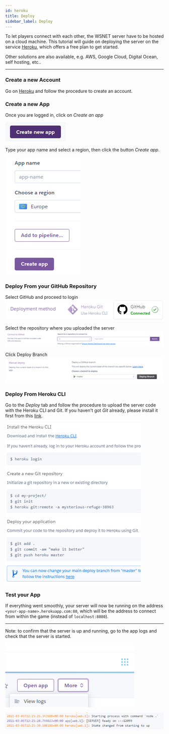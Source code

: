 ```yaml
---
id: heroku
title: Deploy
sidebar_label: Deploy
---
```


To let players connect with each other, the WSNET server have to be hosted on a cloud machine. This tutorial will guide on deploying the server on the service [Heroku](https://heroku.com), which offers a free plan to get started.

Other solutions are also available, e.g. AWS, Google Cloud, Digital Ocean, self hosting, etc.. 

---

### Create a new Account
Go on [Heroku](https://signup.heroku.com) and follow the procedure to create an account.

### Create a new App
Once you are logged in, click on _Create an app_

![Heroku Create App](../../../static/img/heroku-create-app.png)

Type your app name and select a region, then click the button _Create app_.

![Heroku App Name](../../../static/img/heroku-app-name.png)


### Deploy From your GitHub Repository
Select GitHub and proceed to login
![Heroku Deploy Github 1](../../../static/img/heroku_deploy_github_1.png)

Select the repository where you uploaded the server
![Heroku Deploy Github 2](../../../static/img/heroku_deploy_github_2.png)

Click Deploy Branch
![Heroku Deploy Github 3](../../../static/img/heroku_deploy_github_3.png)


### Deploy From Heroku CLI
Go to the _Deploy_ tab and follow the procedure to upload the server code with the Heroku CLI and Git. If you haven't got _Git_ already, please install it first from this [link](https://git-scm.com/downloads).

![Heroku Deploy](../../../static/img/heroku-deploy.png)

### Test your App
If everything went smoothly, your server will now be running on the address `<your-app-name>.herokuapp.com:80`, which will be the address to connect from within the game (instead of `localhost:8080`). 

---

Note: to confirm that the server is up and running, go to the app logs and check that the server is started.

![Heroku Logs](../../../static/img/heroku-logs.png)

![Heroku Logs Server](../../../static/img/heroku-logs-server.png)
